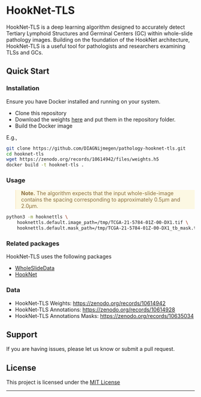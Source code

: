 
# HookNet-TLS

HookNet-TLS is a deep learning algorithm designed to accurately detect Tertiary Lymphoid Structures and Germinal Centers (GC) within whole-slide pathology images. Building on the foundation of the HookNet architecture, HookNet-TLS is a useful tool for pathologists and researchers examining  TLSs and GCs.


## Quick Start 


### Installation

Ensure you have Docker installed and running on your system. 

- Clone this repository
- Download the weights [here](https://zenodo.org/records/10614942) and put them in the repository folder.
- Build the Docker image

E.g.,

```bash
git clone https://github.com/DIAGNijmegen/pathology-hooknet-tls.git
cd hooknet-tls
wget https://zenodo.org/records/10614942/files/weights.h5
docker build -t hooknet-tls .
```

### Usage

<blockquote style="color: #8a6d3b; background-color: #fcf8e3; border-left: 2px solid #faebcc;">
  <p><strong>Note.</strong> The algorithm expects that the input whole-slide-image contains the spacing corresponding to approximately 0.5µm and 2.0µm.</p>
</blockquote>

```bash
python3 -m hooknettls \
    hooknettls.default.image_path=/tmp/TCGA-21-5784-01Z-00-DX1.tif \
    hooknettls.default.mask_path=/tmp/TCGA-21-5784-01Z-00-DX1_tb_mask.tif
```

### Related packages 
HookNet-TLS uses the following packages

- [WholeSlideData](https://github.com/DIAGNijmegen/pathology-whole-slide-data)
- [HookNet](https://github.com/DIAGNijmegen/pathology-hooknet)

### Data
- HookNet-TLS Weights: https://zenodo.org/records/10614942
- HookNet-TLS Annotations: https://zenodo.org/records/10614928
- HookNet-TLS Annotations Masks: https://zenodo.org/records/10635034



## Support 

If you are having issues, please let us know or submit a pull request.

## License

This project is licensed under the [MIT License](LICENSE.md)


---
